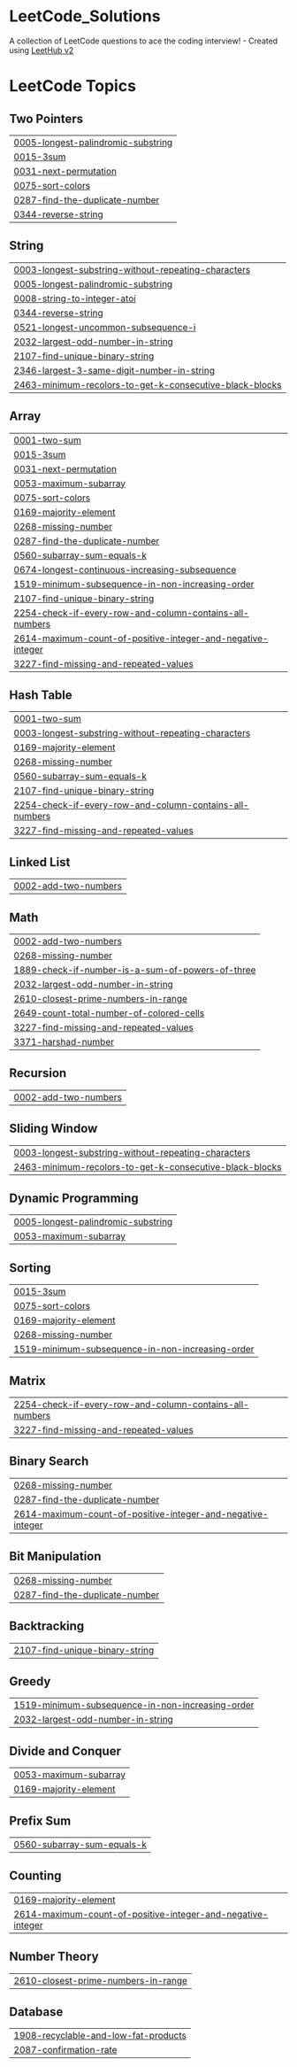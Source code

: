 # LeetCode_Solutions
A collection of LeetCode questions to ace the coding interview! - Created using [LeetHub v2](https://github.com/arunbhardwaj/LeetHub-2.0)

<!---LeetCode Topics Start-->
# LeetCode Topics
## Two Pointers
|  |
| ------- |
| [0005-longest-palindromic-substring](https://github.com/rajnishrajvansh/LeetCode_Solutions/tree/master/0005-longest-palindromic-substring) |
| [0015-3sum](https://github.com/rajnishrajvansh/LeetCode_Solutions/tree/master/0015-3sum) |
| [0031-next-permutation](https://github.com/rajnishrajvansh/LeetCode_Solutions/tree/master/0031-next-permutation) |
| [0075-sort-colors](https://github.com/rajnishrajvansh/LeetCode_Solutions/tree/master/0075-sort-colors) |
| [0287-find-the-duplicate-number](https://github.com/rajnishrajvansh/LeetCode_Solutions/tree/master/0287-find-the-duplicate-number) |
| [0344-reverse-string](https://github.com/rajnishrajvansh/LeetCode_Solutions/tree/master/0344-reverse-string) |
## String
|  |
| ------- |
| [0003-longest-substring-without-repeating-characters](https://github.com/rajnishrajvansh/LeetCode_Solutions/tree/master/0003-longest-substring-without-repeating-characters) |
| [0005-longest-palindromic-substring](https://github.com/rajnishrajvansh/LeetCode_Solutions/tree/master/0005-longest-palindromic-substring) |
| [0008-string-to-integer-atoi](https://github.com/rajnishrajvansh/LeetCode_Solutions/tree/master/0008-string-to-integer-atoi) |
| [0344-reverse-string](https://github.com/rajnishrajvansh/LeetCode_Solutions/tree/master/0344-reverse-string) |
| [0521-longest-uncommon-subsequence-i](https://github.com/rajnishrajvansh/LeetCode_Solutions/tree/master/0521-longest-uncommon-subsequence-i) |
| [2032-largest-odd-number-in-string](https://github.com/rajnishrajvansh/LeetCode_Solutions/tree/master/2032-largest-odd-number-in-string) |
| [2107-find-unique-binary-string](https://github.com/rajnishrajvansh/LeetCode_Solutions/tree/master/2107-find-unique-binary-string) |
| [2346-largest-3-same-digit-number-in-string](https://github.com/rajnishrajvansh/LeetCode_Solutions/tree/master/2346-largest-3-same-digit-number-in-string) |
| [2463-minimum-recolors-to-get-k-consecutive-black-blocks](https://github.com/rajnishrajvansh/LeetCode_Solutions/tree/master/2463-minimum-recolors-to-get-k-consecutive-black-blocks) |
## Array
|  |
| ------- |
| [0001-two-sum](https://github.com/rajnishrajvansh/LeetCode_Solutions/tree/master/0001-two-sum) |
| [0015-3sum](https://github.com/rajnishrajvansh/LeetCode_Solutions/tree/master/0015-3sum) |
| [0031-next-permutation](https://github.com/rajnishrajvansh/LeetCode_Solutions/tree/master/0031-next-permutation) |
| [0053-maximum-subarray](https://github.com/rajnishrajvansh/LeetCode_Solutions/tree/master/0053-maximum-subarray) |
| [0075-sort-colors](https://github.com/rajnishrajvansh/LeetCode_Solutions/tree/master/0075-sort-colors) |
| [0169-majority-element](https://github.com/rajnishrajvansh/LeetCode_Solutions/tree/master/0169-majority-element) |
| [0268-missing-number](https://github.com/rajnishrajvansh/LeetCode_Solutions/tree/master/0268-missing-number) |
| [0287-find-the-duplicate-number](https://github.com/rajnishrajvansh/LeetCode_Solutions/tree/master/0287-find-the-duplicate-number) |
| [0560-subarray-sum-equals-k](https://github.com/rajnishrajvansh/LeetCode_Solutions/tree/master/0560-subarray-sum-equals-k) |
| [0674-longest-continuous-increasing-subsequence](https://github.com/rajnishrajvansh/LeetCode_Solutions/tree/master/0674-longest-continuous-increasing-subsequence) |
| [1519-minimum-subsequence-in-non-increasing-order](https://github.com/rajnishrajvansh/LeetCode_Solutions/tree/master/1519-minimum-subsequence-in-non-increasing-order) |
| [2107-find-unique-binary-string](https://github.com/rajnishrajvansh/LeetCode_Solutions/tree/master/2107-find-unique-binary-string) |
| [2254-check-if-every-row-and-column-contains-all-numbers](https://github.com/rajnishrajvansh/LeetCode_Solutions/tree/master/2254-check-if-every-row-and-column-contains-all-numbers) |
| [2614-maximum-count-of-positive-integer-and-negative-integer](https://github.com/rajnishrajvansh/LeetCode_Solutions/tree/master/2614-maximum-count-of-positive-integer-and-negative-integer) |
| [3227-find-missing-and-repeated-values](https://github.com/rajnishrajvansh/LeetCode_Solutions/tree/master/3227-find-missing-and-repeated-values) |
## Hash Table
|  |
| ------- |
| [0001-two-sum](https://github.com/rajnishrajvansh/LeetCode_Solutions/tree/master/0001-two-sum) |
| [0003-longest-substring-without-repeating-characters](https://github.com/rajnishrajvansh/LeetCode_Solutions/tree/master/0003-longest-substring-without-repeating-characters) |
| [0169-majority-element](https://github.com/rajnishrajvansh/LeetCode_Solutions/tree/master/0169-majority-element) |
| [0268-missing-number](https://github.com/rajnishrajvansh/LeetCode_Solutions/tree/master/0268-missing-number) |
| [0560-subarray-sum-equals-k](https://github.com/rajnishrajvansh/LeetCode_Solutions/tree/master/0560-subarray-sum-equals-k) |
| [2107-find-unique-binary-string](https://github.com/rajnishrajvansh/LeetCode_Solutions/tree/master/2107-find-unique-binary-string) |
| [2254-check-if-every-row-and-column-contains-all-numbers](https://github.com/rajnishrajvansh/LeetCode_Solutions/tree/master/2254-check-if-every-row-and-column-contains-all-numbers) |
| [3227-find-missing-and-repeated-values](https://github.com/rajnishrajvansh/LeetCode_Solutions/tree/master/3227-find-missing-and-repeated-values) |
## Linked List
|  |
| ------- |
| [0002-add-two-numbers](https://github.com/rajnishrajvansh/LeetCode_Solutions/tree/master/0002-add-two-numbers) |
## Math
|  |
| ------- |
| [0002-add-two-numbers](https://github.com/rajnishrajvansh/LeetCode_Solutions/tree/master/0002-add-two-numbers) |
| [0268-missing-number](https://github.com/rajnishrajvansh/LeetCode_Solutions/tree/master/0268-missing-number) |
| [1889-check-if-number-is-a-sum-of-powers-of-three](https://github.com/rajnishrajvansh/LeetCode_Solutions/tree/master/1889-check-if-number-is-a-sum-of-powers-of-three) |
| [2032-largest-odd-number-in-string](https://github.com/rajnishrajvansh/LeetCode_Solutions/tree/master/2032-largest-odd-number-in-string) |
| [2610-closest-prime-numbers-in-range](https://github.com/rajnishrajvansh/LeetCode_Solutions/tree/master/2610-closest-prime-numbers-in-range) |
| [2649-count-total-number-of-colored-cells](https://github.com/rajnishrajvansh/LeetCode_Solutions/tree/master/2649-count-total-number-of-colored-cells) |
| [3227-find-missing-and-repeated-values](https://github.com/rajnishrajvansh/LeetCode_Solutions/tree/master/3227-find-missing-and-repeated-values) |
| [3371-harshad-number](https://github.com/rajnishrajvansh/LeetCode_Solutions/tree/master/3371-harshad-number) |
## Recursion
|  |
| ------- |
| [0002-add-two-numbers](https://github.com/rajnishrajvansh/LeetCode_Solutions/tree/master/0002-add-two-numbers) |
## Sliding Window
|  |
| ------- |
| [0003-longest-substring-without-repeating-characters](https://github.com/rajnishrajvansh/LeetCode_Solutions/tree/master/0003-longest-substring-without-repeating-characters) |
| [2463-minimum-recolors-to-get-k-consecutive-black-blocks](https://github.com/rajnishrajvansh/LeetCode_Solutions/tree/master/2463-minimum-recolors-to-get-k-consecutive-black-blocks) |
## Dynamic Programming
|  |
| ------- |
| [0005-longest-palindromic-substring](https://github.com/rajnishrajvansh/LeetCode_Solutions/tree/master/0005-longest-palindromic-substring) |
| [0053-maximum-subarray](https://github.com/rajnishrajvansh/LeetCode_Solutions/tree/master/0053-maximum-subarray) |
## Sorting
|  |
| ------- |
| [0015-3sum](https://github.com/rajnishrajvansh/LeetCode_Solutions/tree/master/0015-3sum) |
| [0075-sort-colors](https://github.com/rajnishrajvansh/LeetCode_Solutions/tree/master/0075-sort-colors) |
| [0169-majority-element](https://github.com/rajnishrajvansh/LeetCode_Solutions/tree/master/0169-majority-element) |
| [0268-missing-number](https://github.com/rajnishrajvansh/LeetCode_Solutions/tree/master/0268-missing-number) |
| [1519-minimum-subsequence-in-non-increasing-order](https://github.com/rajnishrajvansh/LeetCode_Solutions/tree/master/1519-minimum-subsequence-in-non-increasing-order) |
## Matrix
|  |
| ------- |
| [2254-check-if-every-row-and-column-contains-all-numbers](https://github.com/rajnishrajvansh/LeetCode_Solutions/tree/master/2254-check-if-every-row-and-column-contains-all-numbers) |
| [3227-find-missing-and-repeated-values](https://github.com/rajnishrajvansh/LeetCode_Solutions/tree/master/3227-find-missing-and-repeated-values) |
## Binary Search
|  |
| ------- |
| [0268-missing-number](https://github.com/rajnishrajvansh/LeetCode_Solutions/tree/master/0268-missing-number) |
| [0287-find-the-duplicate-number](https://github.com/rajnishrajvansh/LeetCode_Solutions/tree/master/0287-find-the-duplicate-number) |
| [2614-maximum-count-of-positive-integer-and-negative-integer](https://github.com/rajnishrajvansh/LeetCode_Solutions/tree/master/2614-maximum-count-of-positive-integer-and-negative-integer) |
## Bit Manipulation
|  |
| ------- |
| [0268-missing-number](https://github.com/rajnishrajvansh/LeetCode_Solutions/tree/master/0268-missing-number) |
| [0287-find-the-duplicate-number](https://github.com/rajnishrajvansh/LeetCode_Solutions/tree/master/0287-find-the-duplicate-number) |
## Backtracking
|  |
| ------- |
| [2107-find-unique-binary-string](https://github.com/rajnishrajvansh/LeetCode_Solutions/tree/master/2107-find-unique-binary-string) |
## Greedy
|  |
| ------- |
| [1519-minimum-subsequence-in-non-increasing-order](https://github.com/rajnishrajvansh/LeetCode_Solutions/tree/master/1519-minimum-subsequence-in-non-increasing-order) |
| [2032-largest-odd-number-in-string](https://github.com/rajnishrajvansh/LeetCode_Solutions/tree/master/2032-largest-odd-number-in-string) |
## Divide and Conquer
|  |
| ------- |
| [0053-maximum-subarray](https://github.com/rajnishrajvansh/LeetCode_Solutions/tree/master/0053-maximum-subarray) |
| [0169-majority-element](https://github.com/rajnishrajvansh/LeetCode_Solutions/tree/master/0169-majority-element) |
## Prefix Sum
|  |
| ------- |
| [0560-subarray-sum-equals-k](https://github.com/rajnishrajvansh/LeetCode_Solutions/tree/master/0560-subarray-sum-equals-k) |
## Counting
|  |
| ------- |
| [0169-majority-element](https://github.com/rajnishrajvansh/LeetCode_Solutions/tree/master/0169-majority-element) |
| [2614-maximum-count-of-positive-integer-and-negative-integer](https://github.com/rajnishrajvansh/LeetCode_Solutions/tree/master/2614-maximum-count-of-positive-integer-and-negative-integer) |
## Number Theory
|  |
| ------- |
| [2610-closest-prime-numbers-in-range](https://github.com/rajnishrajvansh/LeetCode_Solutions/tree/master/2610-closest-prime-numbers-in-range) |
## Database
|  |
| ------- |
| [1908-recyclable-and-low-fat-products](https://github.com/rajnishrajvansh/LeetCode_Solutions/tree/master/1908-recyclable-and-low-fat-products) |
| [2087-confirmation-rate](https://github.com/rajnishrajvansh/LeetCode_Solutions/tree/master/2087-confirmation-rate) |
<!---LeetCode Topics End-->